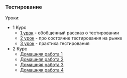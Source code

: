### Тестирование

Уроки:

- 1 Курс
  - [1 урок][1] - обобщенный рассказ о тестировании
  - [2 урок][2] - про состояние тестирования на рынке
  - [3 урок][3] - практика тестирования
- 2 Курс
  - [Домашняя работа 1][4]
  - [Домашняя работа 2][5]
  - [Домашняя работа 3][6]
  - [Домашняя работа 4][7]

[1]:layouts/lesson_one.md
[2]:layouts/lesson_two.md
[3]:layouts/lesson_three.md
[4]:layouts/home_word_one.md
[5]:layouts/home_word_two.md
[6]:layouts/home_work_three.md
[7]:layouts/home_work_four.md
